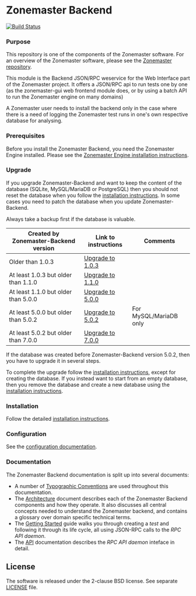 # Zonemaster Backend
[![Build Status](https://travis-ci.org/zonemaster/zonemaster-backend.svg?branch=master)](https://travis-ci.org/zonemaster/zonemaster-backend)


### Purpose
This repository is one of the components of the Zonemaster software. For an
overview of the Zonemaster software, please see the
[Zonemaster repository](https://github.com/zonemaster/zonemaster).

This module is the Backend JSON/RPC weservice for the Web Interface part of
the Zonemaster project. It offers a JSON/RPC api to run tests one by one
(as the zonemaster-gui web frontend module does, or by using a batch API to
run the Zonemaster engine on many domains)

A Zonemaster user needs to install the backend only in the case where there is a
need of logging the Zonemaster test runs in one's own respective database for
analysing.


### Prerequisites

Before you install the Zonemaster Backend, you need the
Zonemaster Engine installed. Please see the
[Zonemaster Engine installation
instructions](https://github.com/zonemaster/zonemaster-engine/blob/master/docs/Installation.md).


### Upgrade

If you upgrade Zonemaster-Backend and want to keep the content of the database
(SQLite, MySQL/MariaDB or PostgreSQL) then you should not reset the database when
you follow the [installation instructions]. In some cases you need to patch the
database when you update Zonemaster-Backend.

Always take a backup first if the database is valuable.

Created by Zonemaster-Backend version | Link to instructions  | Comments
--------------------------------------|-----------------------|-----------------------
Older than 1.0.3                      | [Upgrade to 1.0.3]    |
At least 1.0.3 but older than 1.1.0   | [Upgrade to 1.1.0]    |
At least 1.1.0 but older than 5.0.0   | [Upgrade to 5.0.0]    |
At least 5.0.0 but older than 5.0.2   | [Upgrade to 5.0.2]    | For MySQL/MariaDB only
At least 5.0.2 but older than 7.0.0   | [Upgrade to 7.0.0]    |

If the database was created before Zonemaster-Backend version 5.0.2, then you
have to upgrade it in several steps.

To complete the upgrade follow the [installation instructions], except for creating
the database. If you instead want to start from an empty database, then you remove the database
and create a new database using the [installation instructions].

### Installation

Follow the detailed [installation instructions].


### Configuration

See the [configuration documentation].


### Documentation

The Zonemaster Backend documentation is split up into several documents:

* A number of [Typographic Conventions](docs/TypographicConventions.md) are used
  throughout this documentation.
* The [Architecture](docs/Architecture.md) document describes each of the
  Zonemaster Backend components and how they operate. It also discusses all
  central concepts needed to understand the Zonemaster backend, and contains a
  glossary over domain specific technical terms.
* The [Getting Started](docs/GettingStarted.md) guide walks you through creating
  a *test* and following it through its life cycle, all using JSON-RPC calls to
  the *RPC API daemon*.
* The [API](docs/API.md) documentation describes the *RPC API daemon* inteface in
  detail.


## License

The software is released under the 2-clause BSD license. See separate
[LICENSE](LICENSE) file.


[Configuration documentation]: docs/Configuration.md
[Installation instructions]:   docs/Installation.md
[Upgrade to 1.0.3]:            docs/upgrade_db_zonemaster_backend_ver_1.0.3.md
[Upgrade to 1.1.0]:            docs/upgrade_db_zonemaster_backend_ver_1.1.0.md
[Upgrade to 5.0.0]:            docs/upgrade_db_zonemaster_backend_ver_5.0.0.md
[Upgrade to 5.0.2]:            docs/upgrade_db_zonemaster_backend_ver_5.0.2.md
[Upgrade to 7.0.0]:            docs/upgrade_db_zonemaster_backend_ver_7.0.0.md
